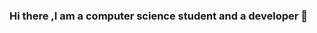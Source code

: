 ### Hi there ,I am a computer science student and a  developer 👋

<!--
**knockcat/knockcat** is a ✨ _special_ ✨ repository because its `README.md` (this file) appears on your GitHub profile.

Here are some ideas to get you started:
### I am a computer science student and a  developer. 
- 🔭 I’m currently working on ...
- 🌱 I’m currently learning ...
- 👯 I’m looking to collaborate on ...
- 🤔 I’m looking for help with ...
- 💬 Ask me about ...
- 📫 How to reach me: ...
- 😄 Pronouns: ...
- ⚡ Fun fact: ...
-->
